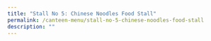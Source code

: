 ```yaml
---
title: "Stall No 5: Chinese Noodles Food Stall"
permalink: /canteen-menu/stall-no-5-chinese-noodles-food-stall
description: ""
---
```

